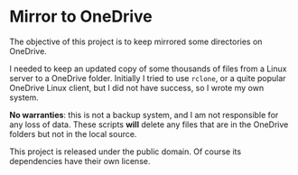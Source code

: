 # Mirror to OneDrive
The objective of this project is to keep mirrored some directories on OneDrive.

I needed to keep an updated copy of some thousands of files from a Linux server to a OneDrive folder.
Initially I tried to use `rclone`, or a quite popular OneDrive Linux client, but I did not have success, so I wrote my own system.

**No warranties**: this is not a backup system, and I am not responsible for any loss of data. These scripts **will** delete any files that are in the OneDrive folders but not in the local source.

This project is released under the public domain.
Of course its dependencies have their own license.
